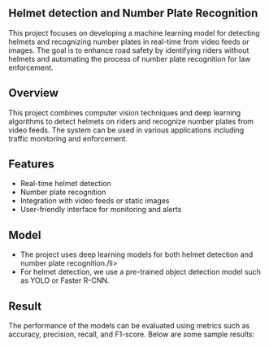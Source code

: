 ## Helmet detection and Number Plate Recognition </h1>
This project focuses on developing a machine learning model for detecting helmets and recognizing number plates in real-time from video feeds or images. The goal is to enhance road safety by identifying riders without helmets and automating the process of number plate recognition for law enforcement.

## Overview
This project combines computer vision techniques and deep learning algorithms to detect helmets on riders and recognize number plates from video feeds. The system can be used in various applications including traffic monitoring and enforcement.

## Features
<ul>
<li>Real-time helmet detection</li>
<li>Number plate recognition</li>
<li>Integration with video feeds or static images</li>
<li>User-friendly interface for monitoring and alerts</li>
</ul>

## Model
<ul>
<li>The project uses deep learning models for both helmet detection and number plate recognition./li>
<li>For helmet detection, we use a pre-trained object detection model such as YOLO or Faster R-CNN.</li>
</ul>

## Result
The performance of the models can be evaluated using metrics such as accuracy, precision, recall, and F1-score. Below are some sample results:<script>
        // Data for the table
        <h1>Helmet Detection<\h1>
        const metrics = [
            { metric: 'Accuracy', value: 0.95% },
            { metric: 'Precision', value: 0.94% },
            { metric: 'Rcall', value: 0.96% },
            { metric: 'F1-Score', value: 0.95 %}
            

